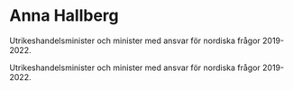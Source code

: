 # Anna Hallberg

Utrikeshandelsminister och minister med ansvar för nordiska frågor 2019-2022.

Utrikeshandelsminister och minister med ansvar för nordiska frågor 2019-2022.

